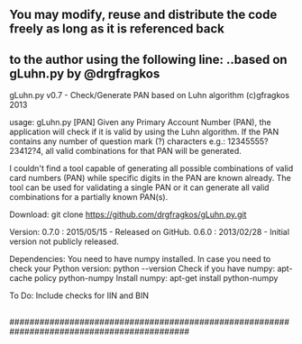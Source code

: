 ## You may modify, reuse and distribute the code freely as long as it is referenced back  ##
## to the author using the following line: ..based on gLuhn.py by @drgfragkos             ##

gLuhn.py v0.7 - Check/Generate PAN based on Luhn algorithm (c)gfragkos 2013  

usage: gLuhn.py [PAN]
Given any Primary Account Number (PAN), the application will check if it is valid by using
the Luhn algorithm. If the PAN contains any number of question mark (?) characters 
e.g.: 12345555?23412?4, all valid combinations for that PAN will be generated.

I couldn't find a tool capable of generating all possible combinations of valid card 
numbers (PAN) while specific digits in the PAN are known already. The tool can be used 
for validating a single PAN or it can generate all valid combinations for a partially 
known PAN(s). 


Download:
git clone https://github.com/drgfragkos/gLuhn.py.git


Version:
0.7.0 : 2015/05/15 - Released on GitHub. 
0.6.0 : 2013/02/28 - Initial version not publicly released.


Dependencies:
You need to have numpy installed.
In case you need to check your Python version: python --version
Check if you have numpy: apt-cache policy python-numpy
Install numpy: apt-get install python-numpy


To Do:
Include checks for IIN and BIN

##                                                                                        ##
##                                                                                        ##
############################################################################################



